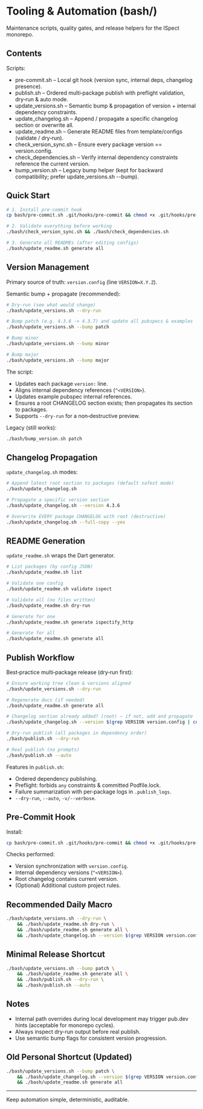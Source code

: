 # Tooling & Automation (bash/)

Maintenance scripts, quality gates, and release helpers for the ISpect monorepo.

## Contents

Scripts:
- pre-commit.sh – Local git hook (version sync, internal deps, changelog presence).
- publish.sh – Ordered multi‑package publish with preflight validation, dry‑run & auto mode.
- update_versions.sh – Semantic bump & propagation of version + internal dependency constraints.
- update_changelog.sh – Append / propagate a specific changelog section or overwrite all.
- update_readme.sh – Generate README files from template/configs (validate / dry‑run).
- check_version_sync.sh – Ensure every package version == version.config.
- check_dependencies.sh – Verify internal dependency constraints reference the current version.
- bump_version.sh – Legacy bump helper (kept for backward compatibility; prefer update_versions.sh --bump).

## Quick Start

```bash
# 1. Install pre-commit hook
cp bash/pre-commit.sh .git/hooks/pre-commit && chmod +x .git/hooks/pre-commit

# 2. Validate everything before working
./bash/check_version_sync.sh && ./bash/check_dependencies.sh

# 3. Generate all READMEs (after editing configs)
./bash/update_readme.sh generate all
```

## Version Management

Primary source of truth: `version.config` (line `VERSION=X.Y.Z`).

Semantic bump + propagate (recommended):
```bash
# Dry-run (see what would change)
./bash/update_versions.sh --dry-run

# Bump patch (e.g. 4.3.6 -> 4.3.7) and update all pubspecs & examples
./bash/update_versions.sh --bump patch

# Bump minor
./bash/update_versions.sh --bump minor

# Bump major
./bash/update_versions.sh --bump major
```

The script:
- Updates each package `version:` line.
- Aligns internal dependency references (`^<VERSION>`).
- Updates example pubspec internal references.
- Ensures a root CHANGELOG section exists; then propagates its section to packages.
- Supports `--dry-run` for a non‑destructive preview.

Legacy (still works):
```bash
./bash/bump_version.sh patch
```

## Changelog Propagation

`update_changelog.sh` modes:
```bash
# Append latest root section to packages (default safest mode)
./bash/update_changelog.sh

# Propagate a specific version section
./bash/update_changelog.sh --version 4.3.6

# Overwrite EVERY package CHANGELOG with root (destructive)
./bash/update_changelog.sh --full-copy --yes
```

## README Generation

`update_readme.sh` wraps the Dart generator.
```bash
# List packages (by config JSON)
./bash/update_readme.sh list

# Validate one config
./bash/update_readme.sh validate ispect

# Validate all (no files written)
./bash/update_readme.sh dry-run

# Generate for one
./bash/update_readme.sh generate ispectify_http

# Generate for all
./bash/update_readme.sh generate all
```

## Publish Workflow

Best‑practice multi‑package release (dry‑run first):
```bash
# Ensure working tree clean & versions aligned
./bash/update_versions.sh --dry-run

# Regenerate docs (if needed)
./bash/update_readme.sh generate all

# Changelog section already added? (root) – if not, add and propagate
./bash/update_changelog.sh --version $(grep VERSION version.config | cut -d= -f2)

# Dry-run publish (all packages in dependency order)
./bash/publish.sh --dry-run

# Real publish (no prompts)
./bash/publish.sh --auto
```

Features in `publish.sh`:
- Ordered dependency publishing.
- Preflight: forbids `any` constraints & committed Podfile.lock.
- Failure summarization with per‑package logs in `.publish_logs`.
- `--dry-run`, `--auto`, `-v/--verbose`.

## Pre-Commit Hook

Install:
```bash
cp bash/pre-commit.sh .git/hooks/pre-commit && chmod +x .git/hooks/pre-commit
```

Checks performed:
- Version synchronization with `version.config`.
- Internal dependency versions (`^<VERSION>`).
- Root changelog contains current version.
- (Optional) Additional custom project rules.

## Recommended Daily Macro

```bash
./bash/update_versions.sh --dry-run \
	&& ./bash/update_readme.sh dry-run \
	&& ./bash/update_readme.sh generate all \
	&& ./bash/update_changelog.sh --version $(grep VERSION version.config | cut -d= -f2)
```

## Minimal Release Shortcut

```bash
./bash/update_versions.sh --bump patch \
	&& ./bash/update_readme.sh generate all \
	&& ./bash/publish.sh --dry-run \
	&& ./bash/publish.sh --auto
```

## Notes
- Internal path overrides during local development may trigger pub.dev hints (acceptable for monorepo cycles).
- Always inspect dry-run output before real publish.
- Use semantic bump flags for consistent version progression.

## Old Personal Shortcut (Updated)
```bash
./bash/update_versions.sh --bump patch \
	&& ./bash/update_changelog.sh --version $(grep VERSION version.config | cut -d= -f2) \
	&& ./bash/update_readme.sh generate all
```

---
Keep automation simple, deterministic, auditable.